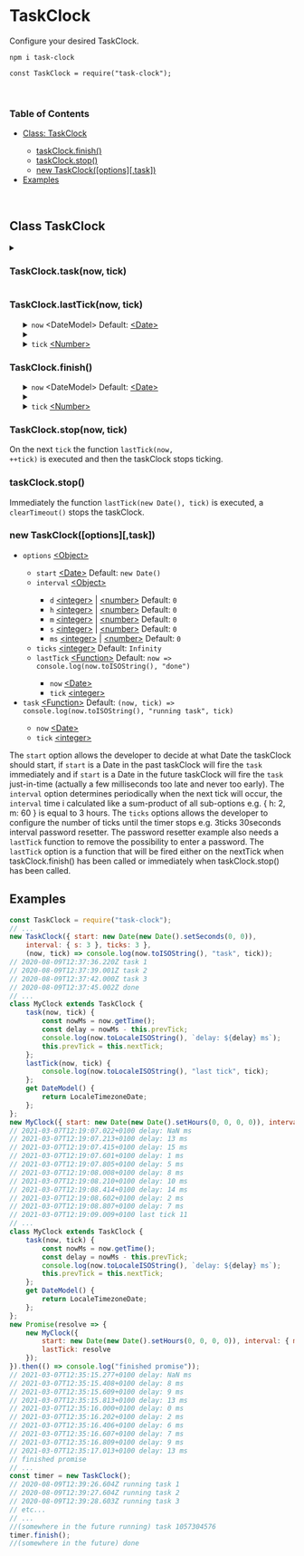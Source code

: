 # TaskClock
Configure your desired TaskClock.
<br>
<pre><code class="language-javascript">npm i task-clock

const TaskClock = require("task-clock");</code></pre>
<br>
<h3>Table of Contents</h3>
<ul>
    <li><a href="https://github.com/BerendKemper/task-clock#class-taskclock">Class: TaskClock</a></li>
    <ul>
        <li><a href="https://github.com/BerendKemper/task-clock#taskclockfinish">taskClock.finish()</a></li>
        <li><a href="https://github.com/BerendKemper/task-clock#taskclockstop">taskClock.stop()</a></li>
        <li><a href="https://github.com/BerendKemper/task-clock#new-taskclockoptionstask">new TaskClock([options][,task])</a></li>
    </ul>
    <li><a href="https://github.com/BerendKemper/task-clock#examples">Examples</a></li>
</ul>
<br>
<h2>Class TaskClock</h2>
<details>
	<summary>
		<h3>TaskClock.task(now, tick)</h3>
	</summary>
	<ul>
		<details>
			<summary>
				<code>now</code> &lt;DateModel&gt;</a> Default: <a href="https://developer.mozilla.org/en-US/docs/Web/JavaScript/Reference/Global_Objects/Date">&lt;Date&gt;</a>
			</summary>
			returnes a <a href="https://developer.mozilla.org/en-US/docs/Web/JavaScript/Reference/Global_Objects/Date">Date</a> object as the first parameter.
		</details>
		<details>
			<summary>
				<li><code>tick</code> <a href="https://developer.mozilla.org/en-US/docs/Web/JavaScript/Data_structures#Number_type">&lt;Number&gt;</a>
			</summary>
			returnes the n-th <code>tick</code> as the second parameter, starting from 1, 2, 3 etc.
		</details>
	</ul>
	Developers should configure a <code>task</code> method if anything usefull must be done. The <code>task</code> can be configured during construction or as a prototype method when extending a class of <code>TaskClock</code> and it may even be overwritten as instance property while actively ticking. 
</details>


<h3>TaskClock.lastTick(now, tick)</h3>
<ul>
	<details>
		<summary>
			<code>now</code> &lt;DateModel&gt;</a> Default: <a href="https://developer.mozilla.org/en-US/docs/Web/JavaScript/Reference/Global_Objects/Date">&lt;Date&gt;</a>
		</summary>
		returnes a <a href="https://developer.mozilla.org/en-US/docs/Web/JavaScript/Reference/Global_Objects/Date">Date</a> object as the first parameter.
	</details>
	<details>
		<summary>
			<li><code>tick</code> <a href="https://developer.mozilla.org/en-US/docs/Web/JavaScript/Data_structures#Number_type">&lt;Number&gt;</a>
		</summary>
		returnes the n-th <code>tick</code> as the second parameter, starting from 1, 2, 3 etc.
	</details>
</ul>
<h3>TaskClock.finish()</h3>
<ul>
	<details>
		<summary>
			<code>now</code> &lt;DateModel&gt;</a> Default: <a href="https://developer.mozilla.org/en-US/docs/Web/JavaScript/Reference/Global_Objects/Date">&lt;Date&gt;</a>
		</summary>
		returnes a <a href="https://developer.mozilla.org/en-US/docs/Web/JavaScript/Reference/Global_Objects/Date">Date</a> object as the first parameter.
	</details>
	<details>
		<summary>
			<li><code>tick</code> <a href="https://developer.mozilla.org/en-US/docs/Web/JavaScript/Data_structures#Number_type">&lt;Number&gt;</a>
		</summary>
		returnes the n-th <code>tick</code> as the second parameter, starting from 1, 2, 3 etc.
	</details>
</ul>
<h3>TaskClock.stop(now, tick)</h3>

On the next <code>tick</code> the function <code>lastTick(now, ++tick)</code> is executed and then the taskClock stops ticking.
<h3>taskClock.stop()</h3>
Immediately the function <code>lastTick(new Date(), tick)</code> is executed, a <code>clearTimeout()</code> stops the taskClock. 
<h3>new TaskClock([options][,task])</h3>
<ul>
    <li><code>options</code> <a href="https://developer.mozilla.org/en-US/docs/Web/JavaScript/Reference/Global_Objects/Object">&lt;Object&gt;</a></li>
    <ul>
        <li><code>start</code> <a href="https://developer.mozilla.org/en-US/docs/Web/JavaScript/Reference/Global_Objects/Date">&lt;Date></a> Default: <code>new Date()</code></li>
        <li><code>interval</code> <a href="https://developer.mozilla.org/en-US/docs/Web/JavaScript/Reference/Global_Objects/Object">&lt;Object&gt;</a></li>
        <ul>
            <li><code>d</code> <a href="https://developer.mozilla.org/en-US/docs/Web/JavaScript/Data_structures#Number_type">&lt;integer&gt;</a> | <a href="https://developer.mozilla.org/en-US/docs/Web/JavaScript/Data_structures#Number_type">&lt;number&gt;</a> Default: <code>0</code></li>
            <li><code>h</code> <a href="https://developer.mozilla.org/en-US/docs/Web/JavaScript/Data_structures#Number_type">&lt;integer&gt;</a> | <a href="https://developer.mozilla.org/en-US/docs/Web/JavaScript/Data_structures#Number_type">&lt;number&gt;</a> Default: <code>0</code></li>
            <li><code>m</code> <a href="https://developer.mozilla.org/en-US/docs/Web/JavaScript/Data_structures#Number_type">&lt;integer&gt;</a> | <a href="https://developer.mozilla.org/en-US/docs/Web/JavaScript/Data_structures#Number_type">&lt;number&gt;</a> Default: <code>0</code></li>
            <li><code>s</code> <a href="https://developer.mozilla.org/en-US/docs/Web/JavaScript/Data_structures#Number_type">&lt;integer&gt;</a> | <a href="https://developer.mozilla.org/en-US/docs/Web/JavaScript/Data_structures#Number_type">&lt;number&gt;</a> Default: <code>0</code></li>
            <li><code>ms</code> <a href="https://developer.mozilla.org/en-US/docs/Web/JavaScript/Data_structures#Number_type">&lt;integer&gt;</a> | <a href="https://developer.mozilla.org/en-US/docs/Web/JavaScript/Data_structures#Number_type">&lt;number&gt;</a> Default: <code>0</code></li>
        </ul>
        <li><code>ticks</code> <a href="https://developer.mozilla.org/en-US/docs/Web/JavaScript/Data_structures#Number_type">&lt;integer&gt;</a> Default: <code>Infinity</code></li>
        <li><code>lastTick</code> <a href="https://developer.mozilla.org/en-US/docs/Web/JavaScript/Reference/Global_Objects/Function">&lt;Function&gt;</a> Default: <code>now => console.log(now.toISOString(), "done")</code></li>
        <ul>
            <li><code>now</code> <a href="https://developer.mozilla.org/en-US/docs/Web/JavaScript/Reference/Global_Objects/Date">&lt;Date></a></li>
            <li><code>tick</code> <a href="https://developer.mozilla.org/en-US/docs/Web/JavaScript/Data_structures#Number_type">&lt;integer&gt;</a></li>
        </ul>
    </ul>
    <li><code>task</code> <a href="https://developer.mozilla.org/en-US/docs/Web/JavaScript/Reference/Global_Objects/Function">&lt;Function&gt;</a> Default: <code>(now, tick) => console.log(now.toISOString(), "running task", tick)</code></li>
    <ul>
        <li><code>now</code> <a href="https://developer.mozilla.org/en-US/docs/Web/JavaScript/Reference/Global_Objects/Date">&lt;Date></a></li>
        <li><code>tick</code> <a href="https://developer.mozilla.org/en-US/docs/Web/JavaScript/Data_structures#Number_type">&lt;integer&gt;</a></li>
    </ul>
</ul>
The <code>start</code> option allows the developer to decide at what Date the taskClock should start, if <code>start</code> is a Date in the past taskClock will fire the <code>task</code> immediately and if <code>start</code> is a Date in the future taskClock will fire the <code>task</code> just-in-time (actually a few milliseconds too late and never too early). The <code>interval</code> option determines periodically when the next tick will occur, the <code>interval</code> time i calculated like a sum-product of all sub-options e.g. { h: 2, m: 60 } is equal to 3 hours. The <code>ticks</code> options allows the developer to configure the number of ticks until the timer stops e.g. 3ticks 30seconds interval password resetter. The password resetter example also needs a <code>lastTick</code> function to remove the possibility to enter a password. The <code>lastTick</code> option is a function that will be fired either on the nextTick when taskClock.finish() has been called or immediately when  taskClock.stop() has been called.
<h2>Examples</h2>

```javascript
const TaskClock = require("task-clock");
// ...
new TaskClock({ start: new Date(new Date().setSeconds(0, 0)),
    interval: { s: 3 }, ticks: 3 },
    (now, tick) => console.log(now.toISOString(), "task", tick));
// 2020-08-09T12:37:36.220Z task 1
// 2020-08-09T12:37:39.001Z task 2
// 2020-08-09T12:37:42.000Z task 3
// 2020-08-09T12:37:45.002Z done
// ...
class MyClock extends TaskClock {
	task(now, tick) {
		const nowMs = now.getTime();
		const delay = nowMs - this.prevTick;
		console.log(now.toLocaleISOString(), `delay: ${delay} ms`);
		this.prevTick = this.nextTick;
	};
	lastTick(now, tick) {
		console.log(now.toLocaleISOString(), "last tick", tick);
	};
	get DateModel() {
		return LocaleTimezoneDate;
	};
};
new MyClock({ start: new Date(new Date().setHours(0, 0, 0, 0)), interval: { ms: 200 }, ticks: 10 });
// 2021-03-07T12:19:07.022+0100 delay: NaN ms
// 2021-03-07T12:19:07.213+0100 delay: 13 ms
// 2021-03-07T12:19:07.415+0100 delay: 15 ms
// 2021-03-07T12:19:07.601+0100 delay: 1 ms
// 2021-03-07T12:19:07.805+0100 delay: 5 ms
// 2021-03-07T12:19:08.008+0100 delay: 8 ms
// 2021-03-07T12:19:08.210+0100 delay: 10 ms
// 2021-03-07T12:19:08.414+0100 delay: 14 ms
// 2021-03-07T12:19:08.602+0100 delay: 2 ms
// 2021-03-07T12:19:08.807+0100 delay: 7 ms
// 2021-03-07T12:19:09.009+0100 last tick 11
// ...
class MyClock extends TaskClock {
	task(now, tick) {
		const nowMs = now.getTime();
		const delay = nowMs - this.prevTick;
		console.log(now.toLocaleISOString(), `delay: ${delay} ms`);
		this.prevTick = this.nextTick;
	};
	get DateModel() {
		return LocaleTimezoneDate;
	};
};
new Promise(resolve => {
	new MyClock({
		start: new Date(new Date().setHours(0, 0, 0, 0)), interval: { ms: 200 }, ticks: 10,
		lastTick: resolve
	});
}).then(() => console.log("finished promise"));
// 2021-03-07T12:35:15.277+0100 delay: NaN ms
// 2021-03-07T12:35:15.408+0100 delay: 8 ms
// 2021-03-07T12:35:15.609+0100 delay: 9 ms
// 2021-03-07T12:35:15.813+0100 delay: 13 ms
// 2021-03-07T12:35:16.000+0100 delay: 0 ms
// 2021-03-07T12:35:16.202+0100 delay: 2 ms
// 2021-03-07T12:35:16.406+0100 delay: 6 ms
// 2021-03-07T12:35:16.607+0100 delay: 7 ms
// 2021-03-07T12:35:16.809+0100 delay: 9 ms
// 2021-03-07T12:35:17.013+0100 delay: 13 ms
// finished promise
// ...
const timer = new TaskClock();
// 2020-08-09T12:39:26.604Z running task 1
// 2020-08-09T12:39:27.604Z running task 2
// 2020-08-09T12:39:28.603Z running task 3
// etc...
// ...
//(somewhere in the future running) task 1057304576
timer.finish();
//(somewhere in the future) done
```